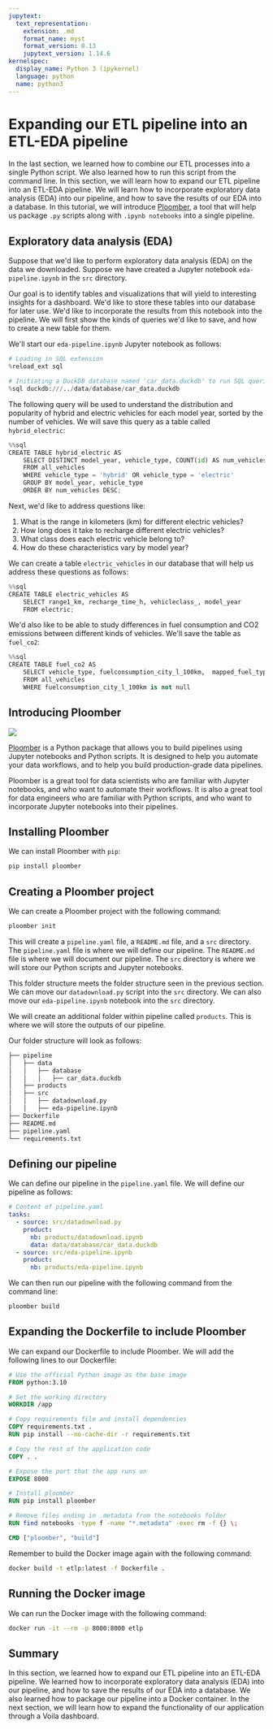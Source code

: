 ```yaml
---
jupytext:
  text_representation:
    extension: .md
    format_name: myst
    format_version: 0.13
    jupytext_version: 1.14.6
kernelspec:
  display_name: Python 3 (ipykernel)
  language: python
  name: python3
---
```


# Expanding our ETL pipeline into an ETL-EDA pipeline

In the last section, we learned how to combine our ETL processes into a single Python script. We also learned how to run this script from the command line. In this section, we will learn how to expand our ETL pipeline into an ETL-EDA pipeline. We will learn how to incorporate exploratory data analysis (EDA) into our pipeline, and how to save the results of our EDA into a database. In this tutorial, we will introduce [Ploomber](https://docs.ploomber.io/en/latest/), a tool that will help us package `.py` scripts along with `.ipynb notebooks` into a single pipeline.

## Exploratory data analysis (EDA)

Suppose that we'd like to perform exploratory data analysis (EDA) on the data we downloaded. Suppose we have created a Jupyter notebook `eda-pipeline.ipynb` in the `src` directory.

Our goal is to identify tables and visualizations that will yield to interesting insights for a dashboard. We'd like to store these tables into our database for later use. We'd like to incorporate the results from this notebook into the pipeline. We will first show the kinds of queries we'd like to save, and how to create a new table for them. 

We'll start our `eda-pipeline.ipynb` Jupyter notebook as follows:

```python
# Loading in SQL extension
%reload_ext sql

# Initiating a DuckDB database named 'car_data.duckdb' to run SQL queries
%sql duckdb:///../data/database/car_data.duckdb
```

The following query will be used to understand the distribution and popularity of hybrid and electric vehicles for each model year, sorted by the number of vehicles. We will save this query as a table called `hybrid_electric`:

```python
%%sql
CREATE TABLE hybrid_electric AS
    SELECT DISTINCT model_year, vehicle_type, COUNT(id) AS num_vehicles
    FROM all_vehicles
    WHERE vehicle_type = 'hybrid' OR vehicle_type = 'electric'
    GROUP BY model_year, vehicle_type
    ORDER BY num_vehicles DESC;
```

Next, we'd like to address questions like:

1. What is the range in kilometers (km) for different electric vehicles?
2. How long does it take to recharge different electric vehicles?
3. What class does each electric vehicle belong to?
4. How do these characteristics vary by model year?

We can create a table `electric_vehicles` in our database that will help us address these questions as follows:

```python
%%sql 
CREATE TABLE electric_vehicles AS
    SELECT range1_km, recharge_time_h, vehicleclass_, model_year
    FROM electric;
```

We'd also like to be able to study differences in fuel consumption and CO2 emissions between different kinds of vehicles. We'll save the table as `fuel_co2`:

```python
%%sql
CREATE TABLE fuel_co2 AS
    SELECT vehicle_type, fuelconsumption_city_l_100km,  mapped_fuel_type, co2emissions_g_km	
    FROM all_vehicles
    WHERE fuelconsumption_city_l_100km is not null 
```

## Introducing Ploomber

![](what-is-ploomber.png)

[Ploomber](https://docs.ploomber.io/en/latest/get-started/index.html) is a Python package that allows you to build pipelines using Jupyter notebooks and Python scripts. It is designed to help you automate your data workflows, and to help you build production-grade data pipelines.

Ploomber is a great tool for data scientists who are familiar with Jupyter notebooks, and who want to automate their workflows. It is also a great tool for data engineers who are familiar with Python scripts, and who want to incorporate Jupyter notebooks into their pipelines.

## Installing Ploomber

We can install Ploomber with `pip`:

```bash
pip install ploomber
```

## Creating a Ploomber project

We can create a Ploomber project with the following command:

```bash
ploomber init
```

This will create a `pipeline.yaml` file, a `README.md` file, and a `src` directory. The `pipeline.yaml` file is where we will define our pipeline. The `README.md` file is where we will document our pipeline. The `src` directory is where we will store our Python scripts and Jupyter notebooks.

This folder structure meets the folder structure seen in the previous section. We can move our `datadownload.py` script into the `src` directory. We can also move our `eda-pipeline.ipynb` notebook into the `src` directory.

We will create an additional folder within pipeline called `products`. This is where we will store the outputs of our pipeline. 

Our folder structure will look as follows:

```bash
├── pipeline
│   ├── data
│   │   ├── database
│   │   │   ├── car_data.duckdb
│   ├── products
│   ├── src
│   │   ├── datadownload.py
│   │   ├── eda-pipeline.ipynb
├── Dockerfile
├── README.md
├── pipeline.yaml
└── requirements.txt
```

## Defining our pipeline

We can define our pipeline in the `pipeline.yaml` file. We will define our pipeline as follows:

```yaml
# Content of pipeline.yaml
tasks:
  - source: src/datadownload.py
    product:
      nb: products/datadownload.ipynb
      data: data/database/car_data.duckdb
  - source: src/eda-pipeline.ipynb
    product: 
      nb: products/eda-pipeline.ipynb
```

We can then run our pipeline with the following command from the command line:

```bash
ploomber build
```

## Expanding the Dockerfile to include Ploomber

We can expand our Dockerfile to include Ploomber. We will add the following lines to our Dockerfile:

```dockerfile
# Use the official Python image as the base image
FROM python:3.10

# Set the working directory
WORKDIR /app

# Copy requirements file and install dependencies
COPY requirements.txt .
RUN pip install --no-cache-dir -r requirements.txt

# Copy the rest of the application code
COPY . .

# Expose the port that the app runs on
EXPOSE 8000

# Install ploomber
RUN pip install ploomber

# Remove files ending in .metadata from the notebooks folder
RUN find notebooks -type f -name "*.metadata" -exec rm -f {} \;

CMD ["ploomber", "build"]
```

Remember to build the Docker image again with the following command:

```bash
docker build -t etlp:latest -f Dockerfile .
```

## Running the Docker image

We can run the Docker image with the following command:

```bash
docker run -it --rm -p 8000:8000 etlp
```

## Summary

In this section, we learned how to expand our ETL pipeline into an ETL-EDA pipeline. We learned how to incorporate exploratory data analysis (EDA) into our pipeline, and how to save the results of our EDA into a database. We also learned how to package our pipeline into a Docker container. In the next section, we will learn how to expand the functionality of our application through a Voila dashboard.